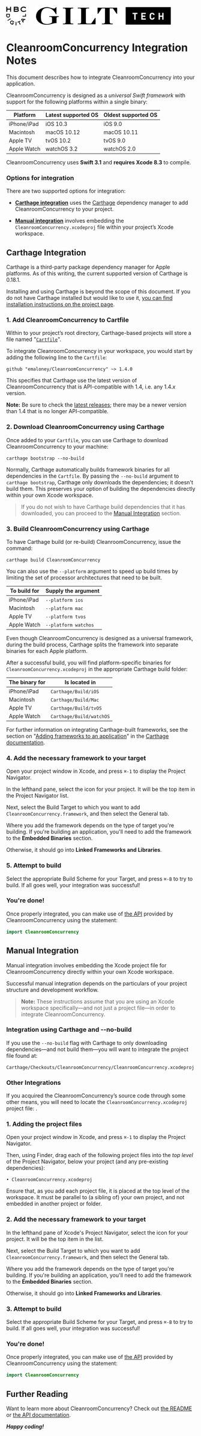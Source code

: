 ![HBC Digital logo](https://raw.githubusercontent.com/gilt/Cleanroom/master/Assets/hbc-digital-logo.png)     
![Gilt Tech logo](https://raw.githubusercontent.com/gilt/Cleanroom/master/Assets/gilt-tech-logo.png)

# CleanroomConcurrency Integration Notes

This document describes how to integrate CleanroomConcurrency into your application.

CleanroomConcurrency is designed as a *universal Swift framework* with support for the following platforms within a single binary:

Platform|Latest supported OS|Oldest supported OS
--------|-------------------|-------------------
iPhone/iPad|iOS 10.3|iOS 9.0
Macintosh|macOS 10.12|macOS 10.11
Apple TV|tvOS 10.2|tvOS 9.0
Apple Watch|watchOS 3.2|watchOS 2.0

CleanroomConcurrency uses **Swift 3.1** and **requires Xcode 8.3** to compile.

### Options for integration

There are two supported options for integration:

- **[Carthage integration](#carthage-integration)** uses the [Carthage](https://github.com/Carthage/Carthage) dependency manager to add CleanroomConcurrency to your project.

- **[Manual integration](#manual-integration)** involves embedding the `CleanroomConcurrency.xcodeproj` file within your project’s Xcode workspace.

## Carthage Integration

Carthage is a third-party package dependency manager for Apple platforms. As of this writing, the current supported version of Carthage is 0.18.1.

Installing and using Carthage is beyond the scope of this document. If you do not have Carthage installed but would like to use it, [you can find installation instructions on the project page](https://github.com/Carthage/Carthage#installing-carthage). 

### 1. Add CleanroomConcurrency to Cartfile

Within to your project’s root directory, Carthage-based projects will store a file named "[`Cartfile`](https://github.com/Carthage/Carthage/blob/master/Documentation/Artifacts.md#cartfile)".

To integrate CleanroomConcurrency in your workspace, you would start by adding the following line to the `Cartfile`:

```
github "emaloney/CleanroomConcurrency" ~> 1.4.0
```

This specifies that Carthage use the latest version of CleanroomConcurrency that is API-compatible with 1.4, i.e. any 1.4.*x* version.

**Note:** Be sure to check the [latest releases](https://github.com/emaloney/CleanroomConcurrency/releases); there may be a newer version than 1.4 that is no longer API-compatible.

### 2. Download CleanroomConcurrency using Carthage

Once added to your `Cartfile`, you can use Carthage to download CleanroomConcurrency to your machine:

```
carthage bootstrap --no-build
```

Normally, Carthage automatically builds framework binaries for all dependencies in the `Cartfile`. By passing the `--no-build` argument to `carthage bootstrap`, Carthage only downloads the dependencies; it doesn't build them. This preserves your option of building the dependencies directly within your own Xcode workspace.

> If you do not wish to have Carthage build dependencies that it has downloaded, you can proceed to the [Manual Integration](#manual-integration) section.

### 3. Build CleanroomConcurrency using Carthage

To have Carthage build (or re-build) CleanroomConcurrency, issue the command:

```
carthage build CleanroomConcurrency
```

You can also use the `--platform` argument to speed up build times by limiting the set of processor architectures that need to be built.

To build for|Supply the argument
------------|-------------------
iPhone/iPad|`--platform ios`
Macintosh|`--platform mac`
Apple TV|`--platform tvos`
Apple Watch|`--platform watchos`


Even though CleanroomConcurrency is designed as a universal framework, during the build process, Carthage splits the framework into separate binaries for each Apple platform.

After a successful build, you will find platform-specific binaries for `CleanroomConcurrency.xcodeproj` in the appropriate Carthage build folder:

The binary for|Is located in
--------------|-------------
iPhone/iPad|`Carthage/Build/iOS`
Macintosh|`Carthage/Build/Mac`
Apple TV|`Carthage/Build/tvOS`
Apple Watch|`Carthage/Build/watchOS`


For further information on integrating Carthage-built frameworks, see the section on "[Adding frameworks to an application](https://github.com/Carthage/Carthage#adding-frameworks-to-an-application)" in the [Carthage documentation](https://github.com/Carthage/Carthage#carthage--).

### 4. Add the necessary framework to your target

Open your project window in Xcode, and press `⌘-1` to display the Project Navigator.

In the lefthand pane, select the icon for your project. It will be the top item in the Project Navigator list.

Next, select the Build Target to which you want to add `CleanroomConcurrency.framework`, and then select the General tab.

Where you add the framework depends on the type of target you're building. If you're building an application, you'll need to add the framework to the **Embedded Binaries** section.

Otherwise, it should go into **Linked Frameworks and Libraries**.


### 5. Attempt to build

Select the appropriate Build Scheme for your Target, and press `⌘-B` to try to build. If all goes well, your integration was successful!

### You're done!

Once properly integrated, you can make use of [the API](https://rawgit.com/emaloney/CleanroomConcurrency/master/Documentation/API/index.html) provided by CleanroomConcurrency using the statement:

```swift
import CleanroomConcurrency
```

## Manual Integration

Manual integration involves embedding the Xcode project file for CleanroomConcurrency directly within your own Xcode workspace.

Successful manual integration depends on the particulars of your project structure and development workflow.

> **Note:** These instructions assume that you are using an Xcode workspace specifically—and not just a project file—in order to integrate CleanroomConcurrency.

### Integration using Carthage and --no-build

If you use the `--no-build` flag with Carthage to only downloading dependencies—and not build them—you will want to integrate the project file found at:

```
Carthage/Checkouts/CleanroomConcurrency/CleanroomConcurrency.xcodeproj
```

### Other Integrations

If you acquired the CleanroomConcurrency’s source code through some other means, you will need to locate the `CleanroomConcurrency.xcodeproj` project file: .

### 1. Adding the project files

Open your project window in Xcode, and press `⌘-1` to display the Project Navigator.

Then, using Finder, drag each of the following project files into the *top level* of the Project Navigator, below your project (and any pre-existing dependencies):

```
• CleanroomConcurrency.xcodeproj
```

Ensure that, as you add each project file, it is placed at the top level of the workspace. It must be parallel to (a sibling of) your own project, and not embedded in another project or folder.

### 2. Add the necessary framework to your target

In the lefthand pane of Xcode's Project Navigator, select the icon for your project. It will be the top item in the list.

Next, select the Build Target to which you want to add `CleanroomConcurrency.framework`, and then select the General tab.

Where you add the framework depends on the type of target you're building. If you're building an application, you'll need to add the framework to the **Embedded Binaries** section.

Otherwise, it should go into **Linked Frameworks and Libraries**.


### 3. Attempt to build

Select the appropriate Build Scheme for your Target, and press `⌘-B` to try to build. If all goes well, your integration was successful!

### You're done!

Once properly integrated, you can make use of [the API](https://rawgit.com/emaloney/CleanroomConcurrency/master/Documentation/API/index.html) provided by CleanroomConcurrency using the statement:

```swift
import CleanroomConcurrency
```

## Further Reading

Want to learn more about CleanroomConcurrency? Check out [the README](https://github.com/emaloney/CleanroomConcurrency/blob/master/README.md) or [the API documentation](https://rawgit.com/emaloney/CleanroomConcurrency/master/Documentation/API/index.html).

**_Happy coding!_**
